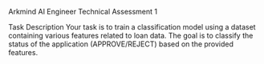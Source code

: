 Arkmind AI Engineer Technical Assessment 1

Task Description
Your task is to train a classification model using a dataset containing various features related to loan data. The goal is to classify the status of the application (APPROVE/REJECT) based on the provided features.
